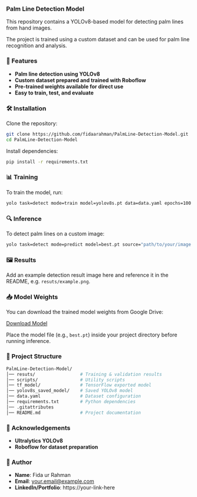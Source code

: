### Palm Line Detection Model

This repository contains a YOLOv8-based model for detecting palm lines from hand images.

The project is trained using a custom dataset and can be used for palm line recognition and analysis.

### 🚀 Features

- **Palm line detection using YOLOv8**
- **Custom dataset prepared and trained with Roboflow**
- **Pre-trained weights available for direct use**
- **Easy to train, test, and evaluate**

### 🛠️ Installation

Clone the repository:

```bash
git clone https://github.com/fidaarahman/PalmLine-Detection-Model.git
cd PalmLine-Detection-Model
```

Install dependencies:

```bash
pip install -r requirements.txt
```

### 📊 Training

To train the model, run:

```bash
yolo task=detect mode=train model=yolov8s.pt data=data.yaml epochs=100 imgsz=640
```

### 🔍 Inference

To detect palm lines on a custom image:

```bash
yolo task=detect mode=predict model=best.pt source="path/to/your/image.jpg"
```

### 🖼️ Results

Add an example detection result image here and reference it in the README, e.g. `resuts/example.png`.

### 📥 Model Weights

You can download the trained model weights from Google Drive:

[Download Model](https://drive.google.com/your-model-link-here)

Place the model file (e.g., `best.pt`) inside your project directory before running inference.

### 📂 Project Structure

```bash
PalmLine-Detection-Model/
│── resuts/                 # Training & validation results
│── scripts/                # Utility scripts
│── tf_model/               # TensorFlow exported model
│── yolov8s_saved_model/    # Saved YOLOv8 model
│── data.yaml               # Dataset configuration
│── requirements.txt        # Python dependencies
│── .gitattributes
│── README.md               # Project documentation
```

### 🙌 Acknowledgements

- **Ultralytics YOLOv8**
- **Roboflow for dataset preparation**

### 👤 Author

- **Name**: Fida ur Rahman
- **Email**: your.email@example.com
- **LinkedIn/Portfolio**: https://your-link-here

